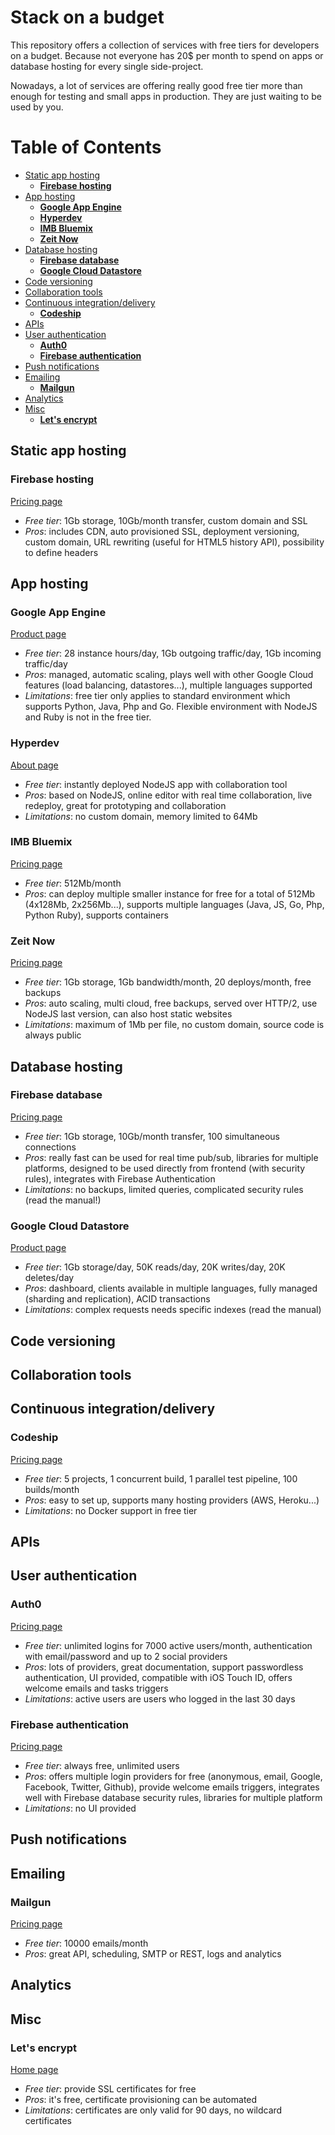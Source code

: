 # Stack on a budget

This repository offers a collection of services with free tiers for developers on a budget. Because not everyone has 20$ per month to spend on apps or database hosting for every single side-project.

Nowadays, a lot of services are offering really good free tier more than enough for testing and small apps in production. They are just waiting to be used by you.

# Table of Contents
<!-- TOC depthFrom:2 -->

- [Static app hosting](#static-app-hosting)
    - [**Firebase hosting**](#firebase-hosting)
- [App hosting](#app-hosting)
    - [**Google App Engine**](#google-app-engine)
    - [**Hyperdev**](#hyperdev)
    - [**IMB Bluemix**](#imb-bluemix)
    - [**Zeit Now**](#zeit-now)
- [Database hosting](#database-hosting)
    - [**Firebase database**](#firebase-database)
    - [**Google Cloud Datastore**](#google-cloud-datastore)
- [Code versioning](#code-versioning)
- [Collaboration tools](#collaboration-tools)
- [Continuous integration/delivery](#continuous-integrationdelivery)
    - [**Codeship**](#codeship)
- [APIs](#apis)
- [User authentication](#user-authentication)
    - [**Auth0**](#auth0)
    - [**Firebase authentication**](#firebase-authentication)
- [Push notifications](#push-notifications)
- [Emailing](#emailing)
    - [**Mailgun**](#mailgun)
- [Analytics](#analytics)
- [Misc](#misc)
    - [**Let's encrypt**](#lets-encrypt)

<!-- /TOC -->

## Static app hosting

### **Firebase hosting**

[Pricing page](https://firebase.google.com/pricing/)

* *Free tier*: 1Gb storage, 10Gb/month transfer, custom domain and SSL
* *Pros*: includes CDN, auto provisioned SSL, deployment versioning, custom domain, URL rewriting (useful for HTML5 history API), possibility to define headers

## App hosting

### **Google App Engine**

[Product page](https://cloud.google.com/appengine)

* *Free tier*: 28 instance hours/day, 1Gb outgoing traffic/day, 1Gb incoming traffic/day
* *Pros*: managed, automatic scaling, plays well with other Google Cloud features (load balancing, datastores...), multiple languages supported
* *Limitations*: free tier only applies to standard environment which supports Python, Java, Php and Go. Flexible environment with NodeJS and Ruby is not in the free tier.

### **Hyperdev**

[About page](https://hyperdev.com/about/)

* *Free tier*: instantly deployed NodeJS app with collaboration tool
* *Pros*: based on NodeJS, online editor with real time collaboration, live redeploy, great for prototyping and collaboration
* *Limitations*: no custom domain, memory limited to 64Mb

### **IMB Bluemix**

[Pricing page](https://console.ng.bluemix.net/pricing/)

* *Free tier*: 512Mb/month
* *Pros*: can deploy multiple smaller instance for free for a total of 512Mb (4x128Mb, 2x256Mb...), supports multiple languages (Java, JS, Go, Php, Python Ruby), supports containers

### **Zeit Now**

[Pricing page](https://zeit.co/now#pricing)

* *Free tier*: 1Gb storage, 1Gb bandwidth/month, 20 deploys/month, free backups
* *Pros*: auto scaling, multi cloud, free backups, served over HTTP/2, use NodeJS last version, can also host static websites
* *Limitations*: maximum of 1Mb per file, no custom domain, source code is always public

## Database hosting

### **Firebase database**

[Pricing page](https://firebase.google.com/pricing/)

* *Free tier*: 1Gb storage, 10Gb/month transfer, 100 simultaneous connections
* *Pros*: really fast can be used for real time pub/sub, libraries for multiple platforms, designed to be used directly from frontend (with security rules), integrates with Firebase Authentication
* *Limitations*: no backups, limited queries, complicated security rules (read the manual!)

### **Google Cloud Datastore**

[Product page](https://cloud.google.com/datastore/)

* *Free tier*: 1Gb storage/day, 50K reads/day, 20K writes/day, 20K deletes/day
* *Pros*: dashboard, clients available in multiple languages, fully managed (sharding and replication), ACID transactions
* *Limitations*: complex requests needs specific indexes (read the manual)

## Code versioning
## Collaboration tools
## Continuous integration/delivery

### **Codeship**

[Pricing page](https://codeship.com/pricing)

* *Free tier*: 5 projects, 1 concurrent build, 1 parallel test pipeline, 100 builds/month
* *Pros*: easy to set up, supports many hosting providers (AWS, Heroku...)
* *Limitations*: no Docker support in free tier

## APIs
## User authentication

### **Auth0**

[Pricing page](https://auth0.com/pricing)

* *Free tier*: unlimited logins for 7000 active users/month, authentication with email/password and up to 2 social providers
* *Pros*: lots of providers, great documentation, support passwordless authentication, UI provided, compatible with iOS Touch ID, offers welcome emails and tasks triggers
* *Limitations*: active users are users who logged in the last 30 days

### **Firebase authentication**

[Pricing page](https://firebase.google.com/pricing/)

* *Free tier*: always free, unlimited users
* *Pros*: offers multiple login providers for free (anonymous, email, Google, Facebook, Twitter, Github), provide welcome emails triggers, integrates well with Firebase database security rules, libraries for multiple platform
* *Limitations*: no UI provided

## Push notifications
## Emailing

### **Mailgun**

[Pricing page](http://www.mailgun.com/pricing)

* *Free tier*: 10000 emails/month
* *Pros*: great API, scheduling, SMTP or REST, logs and analytics

## Analytics
## Misc

### **Let's encrypt**

[Home page](https://letsencrypt.org/)

* *Free tier*: provide SSL certificates for free
* *Pros*: it's free, certificate provisioning can be automated
* *Limitations*: certificates are only valid for 90 days, no wildcard certificates
